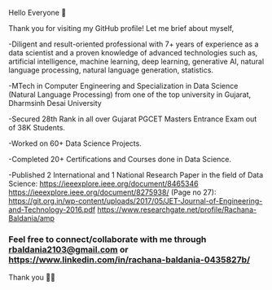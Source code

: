Hello Everyone 👋

Thank you for visiting my GitHub profile! Let me brief about myself,

-Diligent and result-oriented professional with 7+ years of experience as a data scientist and a proven knowledge of advanced technologies such as, artificial intelligence, machine learning, deep learning, generative AI, natural language processing, natural language generation, statistics. 

-MTech in Computer Engineering and Specialization in Data Science (Natural Language Processing) from one of the top university in Gujarat, Dharmsinh Desai University

-Secured 28th Rank in all over Gujarat PGCET Masters Entrance Exam out of 38K Students.

-Worked on 60+ Data Science Projects.

-Completed 20+ Certifications and Courses done in Data Science.

-Published 2 International and 1 National Research Paper in the field of Data Science:
https://ieeexplore.ieee.org/document/8465346
https://ieeexplore.ieee.org/document/8275938/
(Page no 27): https://git.org.in/wp-content/uploads/2017/05/JET-Journal-of-Engineering-and-Technology-2016.pdf
https://www.researchgate.net/profile/Rachana-Baldania/amp

 ### Feel free to connect/collaborate with me through rbaldania2103@gmail.com or https://www.linkedin.com/in/rachana-baldania-0435827b/ 

Thank you 🙋‍♀️
